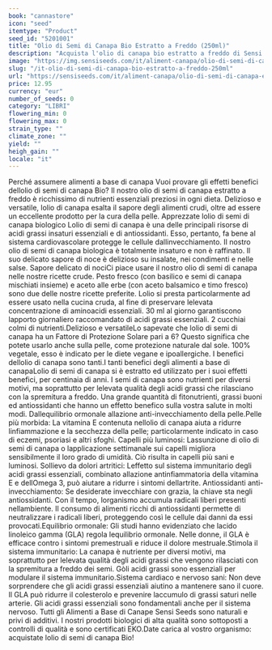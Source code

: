 ```yaml
---
book: "cannastore"
icon: "seed"
itemtype: "Product"
seed_id: "5201001"
title: "Olio di Semi di Canapa Bio Estratto a Freddo (250ml)"
description: "Acquista l'olio di canapa bio estratto a freddo di Sensi Seeds Hemp Foods Qualità superiore, biologico e delizioso. Ordina 500ml e 250ml consegna rapida"
image: "https://img.sensiseeds.com/it/aliment-canapa/olio-di-semi-di-canapa-estratto-a-freddo-250ml-image.png"
slug: "/it-olio-di-semi-di-canapa-bio-estratto-a-freddo-250ml"
url: "https://sensiseeds.com/it/aliment-canapa/olio-di-semi-di-canapa-estratto-a-freddo-250ml?a_aid=cannastore"
price: 12.95
currency: "eur"
number_of_seeds: 0
category: "LIBRI"
flowering_min: 0
flowering_max: 0
strain_type: ""
climate_zone: ""
yield: ""
heigh_gain: ""
locale: "it"
---
```

Perché assumere alimenti a base di canapa Vuoi provare gli effetti benefici dellolio di semi di canapa Bio? Il nostro olio di semi di canapa estratto a freddo è ricchissimo di nutrienti essenziali preziosi in ogni dieta. Delizioso e versatile, lolio di canapa esalta il sapore degli alimenti crudi, oltre ad essere un eccellente prodotto per la cura della pelle. Apprezzate lolio di semi di canapa biologico Lolio di semi di canapa è una delle principali risorse di acidi grassi insaturi essenziali e di antiossidanti. Esso, pertanto, fa bene al sistema cardiovascolare protegge le cellule dallinvecchiamento. Il nostro olio di semi di canapa biologica è totalmente insaturo e non è raffinato. Il suo delicato sapore di noce è delizioso su insalate, nei condimenti e nelle salse. Sapore delicato di nociCi piace usare il nostro olio di semi di canapa nelle nostre ricette crude. Pesto fresco (con basilico e semi di canapa mischiati insieme) e aceto alle erbe (con aceto balsamico e timo fresco) sono due delle nostre ricette preferite. Lolio si presta particolarmente ad essere usato nella cucina cruda, al fine di preservare lelevata concentrazione di aminoacidi essenziali. 30 ml al giorno garantiscono lapporto giornaliero raccomandato di acidi grassi essenziali. 2 cucchiai colmi di nutrienti.Delizioso e versatileLo sapevate che lolio di semi di canapa ha un Fattore di Protezione Solare pari a 6? Questo significa che potete usarlo anche sulla pelle, come protezione naturale dal sole. 100% vegetale, esso è indicato per le diete vegane e ipoallergiche. I benefici dellolio di canapa sono tanti.I tanti benefici degli alimenti a base di canapaLolio di semi di canapa si è estratto ed utilizzato per i suoi effetti benefici, per centinaia di anni. I semi di canapa sono nutrienti per diversi motivi, ma soprattutto per lelevata qualità degli acidi grassi che rilasciano con la spremitura a freddo. Una grande quantità di fitonutrienti, grassi buoni ed antiossidanti che hanno un effetto benefico sulla vostra salute in molti modi. Dallequilibrio ormonale allazione anti-invecchiamento della pelle.Pelle più morbida: La vitamina E contenuta nellolio di canapa aiuta a ridurre linfiammazione e la secchezza della pelle; particolarmente indicato in caso di eczemi, psoriasi e altri sfoghi. Capelli più luminosi: Lassunzione di olio di semi di canapa o lapplicazione settimanale sui capelli migliora sensibilmente il loro grado di umidità. Ciò risulta in capelli più sani e luminosi. Sollievo da dolori artritici: Leffetto sul sistema immunitario degli acidi grassi essenziali, combinato allazione antinfiammatoria della vitamina E e dellOmega 3, può aiutare a ridurre i sintomi dellartrite. Antiossidanti anti-invecchiamento: Se desiderate invecchiare con grazia, la chiave sta negli antiossidanti. Con il tempo, lorganismo accumula radicali liberi presenti nellambiente. Il consumo di alimenti ricchi di antiossidanti permette di neutralizzare i radicali liberi, proteggendo così le cellule dai danni da essi provocati.Equilibrio ormonale: Gli studi hanno evidenziato che lacido linoleico gamma (GLA) regola lequilibrio ormonale. Nelle donne, il GLA è efficace contro i sintomi premestruali e riduce il dolore mestruale.Stimola il sistema immunitario: La canapa è nutriente per diversi motivi, ma soprattutto per lelevata qualità degli acidi grassi che vengono rilasciati con la spremitura a freddo dei semi. Gòli acidi grassi sono essenziali per modulare il sistema immunitario.Sistema cardiaco e nervoso sani: Non deve sorprendere che gli acidi grassi essenziali aiutino a mantenere sano il cuore. Il GLA può ridurre il colesterolo e prevenire laccumulo di grassi saturi nelle arterie. Gli acidi grassi essenziali sono fondamentali anche per il sistema nervoso. Tutti gli Alimenti a Base di Canape Sensi Seeds sono naturali e privi di additivi. I nostri prodotti biologici di alta qualità sono sottoposti a controlli di qualità e sono certificati EKO.Date carica al vostro organismo: acquistate lolio di semi di canapa Bio!
